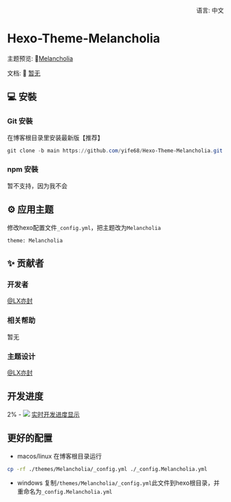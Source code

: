 <div align="right">
  语言:
  中文
</div>

# Hexo-Theme-Melancholia

主题预览:  🤟[Melancholia](https://yi.meuicat.com/)

文档: 📖 [暂无](https://github.com/yife68/Hexo-Theme-Melancholia)

## 💻 安裝

### Git 安裝

在博客根目录里安装最新版【推荐】

```powershell
git clone -b main https://github.com/yife68/Hexo-Theme-Melancholia.git themes/Melancholia
```

### npm 安裝

暂不支持，因为我不会

## ⚙ 应用主题

修改hexo配置文件`_config.yml`，把主题改为`Melancholia`

```
theme: Melancholia
```

## ✨ 贡献者

### 开发者
[@LX亦封](https://github.com/yife68)
### 相关帮助
暂无
### 主题设计
[@LX亦封](https://github.com/yife68)

## 开发进度
2% - ![](https://wakatime.com/badge/user/83fb0ced-264a-4219-b3ae-e8d36271fda7/project/f0001bb9-18f5-4eb4-9d36-17d87d7d9a73.svg)
[实时开发进度显示](https://meuicat.com/project/)

## 更好的配置
- macos/linux
在博客根目录运行
```bash
cp -rf ./themes/Melancholia/_config.yml ./_config.Melancholia.yml
```
- windows
复制```/themes/Melancholia/_config.yml```此文件到hexo根目录，并重命名为```_config.Melancholia.yml```
